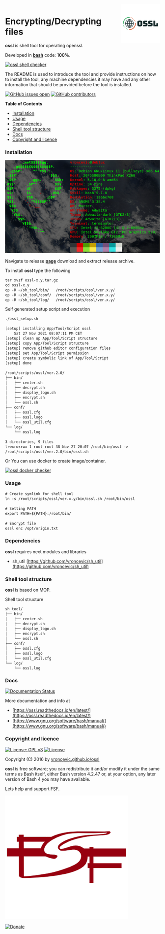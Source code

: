 <img align="right" src="https://raw.githubusercontent.com/vroncevic/ossl/dev/docs/ossl_logo.png" width="25%">

# Encrypting/Decrypting files

**ossl** is shell tool for operating openssl.

Developed in **[bash](https://en.wikipedia.org/wiki/Bash_(Unix_shell))** code: **100%**.

[![ossl shell checker](https://github.com/vroncevic/ossl/workflows/ossl%20shell%20checker/badge.svg)](https://github.com/vroncevic/ossl/actions?query=workflow%3A%22ossl+shell+checker%22)

The README is used to introduce the tool and provide instructions on
how to install the tool, any machine dependencies it may have and any
other information that should be provided before the tool is installed.

[![GitHub issues open](https://img.shields.io/github/issues/vroncevic/ossl.svg)](https://github.com/vroncevic/ossl/issues) [![GitHub contributors](https://img.shields.io/github/contributors/vroncevic/ossl.svg)](https://github.com/vroncevic/ossl/graphs/contributors)

<!-- START doctoc generated TOC please keep comment here to allow auto update -->
<!-- DON'T EDIT THIS SECTION, INSTEAD RE-RUN doctoc TO UPDATE -->
**Table of Contents**

- [Installation](#installation)
- [Usage](#usage)
- [Dependencies](#dependencies)
- [Shell tool structure](#shell-tool-structure)
- [Docs](#docs)
- [Copyright and licence](#copyright-and-licence)

<!-- END doctoc generated TOC please keep comment here to allow auto update -->

### Installation

![Debian Linux OS](https://raw.githubusercontent.com/vroncevic/ossl/dev/docs/debtux.png)

Navigate to release **[page](https://github.com/vroncevic/ossl/releases)** download and extract release archive.

To install **ossl** type the following

```
tar xvzf ossl-x.y.tar.gz
cd ossl-x.y
cp -R ~/sh_tool/bin/   /root/scripts/ossl/ver.x.y/
cp -R ~/sh_tool/conf/  /root/scripts/ossl/ver.x.y/
cp -R ~/sh_tool/log/   /root/scripts/ossl/ver.x.y/
```

Self generated setup script and execution
```
./ossl_setup.sh 

[setup] installing App/Tool/Script ossl
	Sat 27 Nov 2021 08:07:11 PM CET
[setup] clean up App/Tool/Script structure
[setup] copy App/Tool/Script structure
[setup] remove github editor configuration files
[setup] set App/Tool/Script permission
[setup] create symbolic link of App/Tool/Script
[setup] done

/root/scripts/ossl/ver.2.0/
├── bin/
│   ├── center.sh
│   ├── decrypt.sh
│   ├── display_logo.sh
│   ├── encrypt.sh
│   └── ossl.sh
├── conf/
│   ├── ossl.cfg
│   ├── ossl.logo
│   └── ossl_util.cfg
└── log/
    └── ossl.log

3 directories, 9 files
lrwxrwxrwx 1 root root 38 Nov 27 20:07 /root/bin/ossl -> /root/scripts/ossl/ver.2.0/bin/ossl.sh
```

Or You can use docker to create image/container.

[![ossl docker checker](https://github.com/vroncevic/ossl/workflows/ossl%20docker%20checker/badge.svg)](https://github.com/vroncevic/ossl/actions?query=workflow%3A%22ossl+docker+checker%22)

### Usage

```
# Create symlink for shell tool
ln -s /root/scripts/ossl/ver.x.y/bin/ossl.sh /root/bin/ossl

# Setting PATH
export PATH=${PATH}:/root/bin/

# Encrypt file
ossl enc /opt/origin.txt
```

### Dependencies

**ossl** requires next modules and libraries
* sh_util [https://github.com/vroncevic/sh_util](https://github.com/vroncevic/sh_util)

### Shell tool structure

**ossl** is based on MOP.

Shell tool structure
```
sh_tool/
├── bin/
│   ├── center.sh
│   ├── decrypt.sh
│   ├── display_logo.sh
│   ├── encrypt.sh
│   └── ossl.sh
├── conf/
│   ├── ossl.cfg
│   ├── ossl.logo
│   └── ossl_util.cfg
└── log/
    └── ossl.log
```

### Docs

[![Documentation Status](https://readthedocs.org/projects/ossl/badge/?version=latest)](https://ossl.readthedocs.io/projects/ossl/en/latest/?badge=latest)

More documentation and info at
* [https://ossl.readthedocs.io/en/latest/](https://ossl.readthedocs.io/en/latest/)
* [https://www.gnu.org/software/bash/manual/](https://www.gnu.org/software/bash/manual/)

### Copyright and licence

[![License: GPL v3](https://img.shields.io/badge/License-GPLv3-blue.svg)](https://www.gnu.org/licenses/gpl-3.0) [![License](https://img.shields.io/badge/License-Apache%202.0-blue.svg)](https://opensource.org/licenses/Apache-2.0)

Copyright (C) 2016 by [vroncevic.github.io/ossl](https://vroncevic.github.io/ossl)

**ossl** is free software; you can redistribute it and/or modify
it under the same terms as Bash itself, either Bash version 4.2.47 or,
at your option, any later version of Bash 4 you may have available.

Lets help and support FSF.

[![Free Software Foundation](https://raw.githubusercontent.com/vroncevic/ossl/dev/docs/fsf-logo_1.png)](https://my.fsf.org/)

[![Donate](https://www.paypalobjects.com/en_US/i/btn/btn_donateCC_LG.gif)](https://my.fsf.org/donate/)
